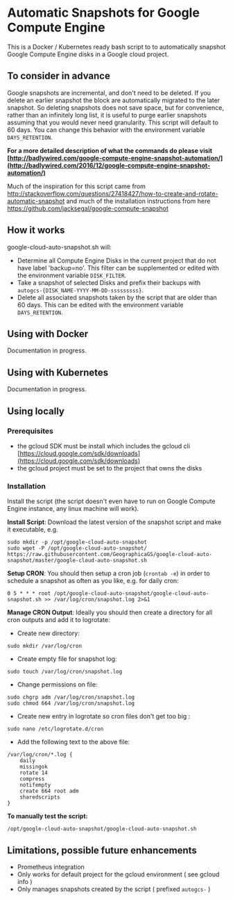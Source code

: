 
# Automatic Snapshots for Google Compute Engine

This is a Docker / Kubernetes ready bash script to to automatically snapshot Google Compute Engine disks in a Google cloud project.


## To consider in advance

Google snapshots are incremental, and don't need to be deleted. If you delete an earlier snapshot the block are automatically migrated to the later snapshot. So deleting snapshots does not save space, but for convenience, rather than an infinitely long list, it is useful to purge earlier snapshots assuming that you would never need granularity. This script will default to 60 days. You can change this behavior with the environment variable `DAYS_RETENTION`.

**For a more detailed description of what the commands do please visit [http://badlywired.com/google-compute-engine-snapshot-automation/](http://badlywired.com/2016/12/google-compute-engine-snapshot-automation/)**

Much of the inspiration for this script came from http://stackoverflow.com/questions/27418427/how-to-create-and-rotate-automatic-snapshot
and much of the installation instructions from here https://github.com/jacksegal/google-compute-snapshot


## How it works
google-cloud-auto-snapshot.sh will:

- Determine all Compute Engine Disks in the current project that do not have label 'backup=no'. This filter can be supplemented or edited with the environment variable `DISK_FILTER`.
- Take a snapshot of selected Disks and prefix their backups with `autogcs-{DISK_NAME-YYYY-MM-DD-sssssssss}`.
- Delete all associated snapshots taken by the script that are older than 60 days. This can be edited with the environment variable  `DAYS_RETENTION`.

## Using with Docker
Documentation in progress.

## Using with Kubernetes
Documentation in progress.

## Using locally

### Prerequisites

* the gcloud SDK must be install which includes the gcloud cli [https://cloud.google.com/sdk/downloads](https://cloud.google.com/sdk/downloads)
* the gcloud project must be set to the project that owns the disks

### Installation

Install the script (the script doesn't even have to run on Google Compute Engine instance, any linux machine will work).

**Install Script**: Download the latest version of the snapshot script and make it executable, e.g.
```
sudo mkdir -p /opt/google-cloud-auto-snapshot
sudo wget -P /opt/google-cloud-auto-snapshot/ https://raw.githubusercontent.com/GeographicaGS/google-cloud-auto-snapshot/master/google-cloud-auto-snapshot.sh
```


**Setup CRON**: You should then setup a cron job (`crontab -e`) in order to schedule a snapshot as often as you like, e.g. for daily cron:
```
0 5 * * * root /opt/google-cloud-auto-snapshot/google-cloud-auto-snapshot.sh >> /var/log/cron/snapshot.log 2>&1
```

**Manage CRON Output**: Ideally you should then create a directory for all cron outputs and add it to logrotate:

- Create new directory:
```
sudo mkdir /var/log/cron
```
- Create empty file for snapshot log:
```
sudo touch /var/log/cron/snapshot.log
```
- Change permissions on file:
```
sudo chgrp adm /var/log/cron/snapshot.log
sudo chmod 664 /var/log/cron/snapshot.log
```
- Create new entry in logrotate so cron files don't get too big :
```
sudo nano /etc/logrotate.d/cron
```
- Add the following text to the above file:
```
/var/log/cron/*.log {
    daily
    missingok
    rotate 14
    compress
    notifempty
    create 664 root adm
    sharedscripts
}
```

**To manually test the script:**
```
/opt/google-cloud-auto-snapshot/google-cloud-auto-snapshot.sh
```

## Limitations, possible future enhancements
* Prometheus integration
* Only works for default project for the gcloud environment ( see  gcloud info )
* Only manages snapshots created by the script ( prefixed `autogcs-` )
